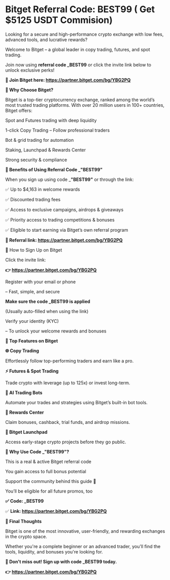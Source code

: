 # Bitget Referral Code: BEST99 ( Get $5125 USDT Commision)

Looking for a secure and high-performance crypto exchange with low fees, advanced tools, and lucrative rewards?

Welcome to Bitget – a global leader in copy trading, futures, and spot trading.

Join now using **referral code _BEST99** or click the invite link below to unlock exclusive perks!

**🎯 Join Bitget here: https://partner.bitget.com/bg/YBG2PQ**

**🚀 Why Choose Bitget?**

Bitget is a top-tier cryptocurrency exchange, ranked among the world’s most trusted trading platforms. With over 20 million users in 100+ countries, Bitget offers:

Spot and Futures trading with deep liquidity

1-click Copy Trading – Follow professional traders

Bot & grid trading for automation

Staking, Launchpad & Rewards Center

Strong security & compliance

**🎁 Benefits of Using Referral Code _"BEST99"**

When you sign up using code _**"BEST99"** or through the link:

✅ Up to $4,163 in welcome rewards

✅ Discounted trading fees

✅ Access to exclusive campaigns, airdrops & giveaways

✅ Priority access to trading competitions & bonuses

✅ Eligible to start earning via Bitget’s own referral program

**🎁 Referral link: https://partner.bitget.com/bg/YBG2PQ**

📝 How to Sign Up on Bitget

Click the invite link:

**👉 https://partner.bitget.com/bg/YBG2PQ**

Register with your email or phone

– Fast, simple, and secure

**Make sure the code _BEST99 is applied**

(Usually auto-filled when using the link)

Verify your identity (KYC)

– To unlock your welcome rewards and bonuses

**💸 Top Features on Bitget**

**🌐 Copy Trading**

Effortlessly follow top-performing traders and earn like a pro.

**⚡ Futures & Spot Trading**

Trade crypto with leverage (up to 125x) or invest long-term.

**🤖 AI Trading Bots**

Automate your trades and strategies using Bitget’s built-in bot tools.

**🎁 Rewards Center**

Claim bonuses, cashback, trial funds, and airdrop missions.

**🧩 Bitget Launchpad**

Access early-stage crypto projects before they go public.

**🧠 Why Use Code _"BEST99"?**

This is a real & active Bitget referral code

You gain access to full bonus potential

Support the community behind this guide 🙌

You’ll be eligible for all future promos, too

**✅ Code: _BEST99**

✅ **Link: https://partner.bitget.com/bg/YBG2PQ**


**📌 Final Thoughts**

Bitget is one of the most innovative, user-friendly, and rewarding exchanges in the crypto space.

Whether you're a complete beginner or an advanced trader, you'll find the tools, liquidity, and bonuses you're looking for.

**🎯 Don't miss out! Sign up with code _BEST99 today.**

**👉 https://partner.bitget.com/bg/YBG2PQ**
